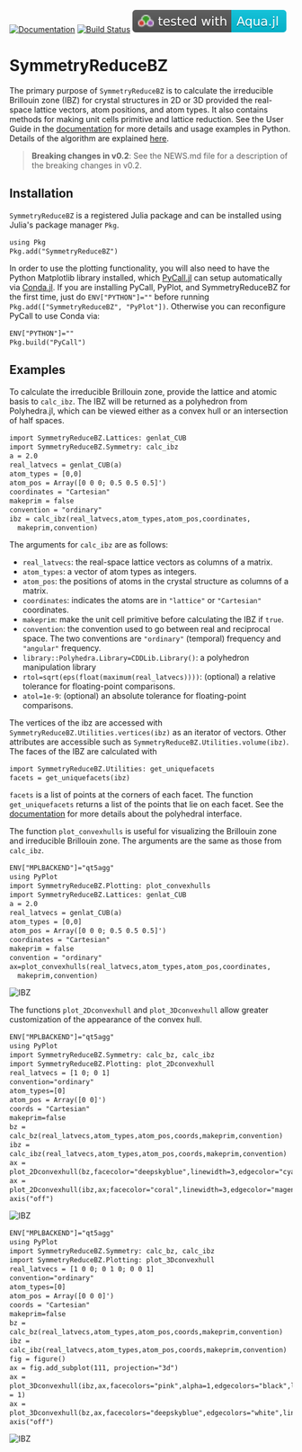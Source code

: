 [![Documentation](https://img.shields.io/badge/docs-dev-blue.svg)](
https://jerjorg.github.io/SymmetryReduceBZ.jl/)
[![Build Status](https://github.com/jerjorg/SymmetryReduceBZ.jl/actions/workflows/CI.yml/badge.svg?branch=master)](
https://github.com/jerjorg/SymmetryReduceBZ.jl/actions/?query=workflow:CI)
[![Aqua QA](https://raw.githubusercontent.com/JuliaTesting/Aqua.jl/master/badge.svg)](https://github.com/JuliaTesting/Aqua.jl)


# SymmetryReduceBZ
The primary purpose of `SymmetryReduceBZ` is to calculate the irreducible
Brillouin zone (IBZ) for crystal structures in 2D or 3D provided the real-space
lattice vectors, atom positions, and atom types. It also contains methods for
making unit cells primitive and lattice reduction. See the User Guide in the
[documentation](https://jerjorg.github.io/SymmetryReduceBZ.jl/) for more details
and usage examples in Python. Details of the algorithm are explained [here](https://arxiv.org/abs/2104.05856).

> **Breaking changes in v0.2**:
See the NEWS.md file for a description of the breaking changes in v0.2.

## Installation

`SymmetryReduceBZ` is a registered Julia package and can be installed using
Julia's package manager `Pkg`.
```
using Pkg
Pkg.add("SymmetryReduceBZ")
```
In order to use the plotting functionality,
you will also need to have the Python Matplotlib library installed, which
[PyCall.jl](https://github.com/JuliaPy/PyCall.jl) can setup automatically via [Conda.jl](https://github.com/JuliaPy/Conda.jl).
If you are installing PyCall, PyPlot, and SymmetryReduceBZ for the first time, just do
`ENV["PYTHON"]=""` before running `Pkg.add(["SymmetryReduceBZ", "PyPlot"])`. Otherwise you
can reconfigure PyCall to use Conda via:
```
ENV["PYTHON"]=""
Pkg.build("PyCall")
```

## Examples

To calculate the irreducible Brillouin zone, provide the lattice and atomic
basis to `calc_ibz`. The IBZ will be returned as a polyhedron from Polyhedra.jl,
which can be viewed either as a convex hull or an intersection of half spaces.
```@example
import SymmetryReduceBZ.Lattices: genlat_CUB
import SymmetryReduceBZ.Symmetry: calc_ibz
a = 2.0
real_latvecs = genlat_CUB(a)
atom_types = [0,0]
atom_pos = Array([0 0 0; 0.5 0.5 0.5]')
coordinates = "Cartesian"
makeprim = false
convention = "ordinary"
ibz = calc_ibz(real_latvecs,atom_types,atom_pos,coordinates,
  makeprim,convention)
```
The arguments for `calc_ibz` are as follows:
- `real_latvecs`: the real-space lattice vectors as columns of a matrix.
- `atom_types`: a vector of atom types as integers.
- `atom_pos`: the positions of atoms in the crystal structure as columns of a matrix.
- `coordinates`: indicates the atoms are in `"lattice"` or `"Cartesian"`
	coordinates.
- `makeprim`: make the unit cell primitive before calculating the IBZ if
	`true`.
- `convention`: the convention used to go between real and reciprocal space. The
	two conventions are `"ordinary"` (temporal) frequency and `"angular"`
	frequency.
- `library::Polyhedra.Library=CDDLib.Library()`: a polyhedron manipulation library
- `rtol=sqrt(eps(float(maximum(real_latvecs))))`: (optional) a relative tolerance for floating-point comparisons.
- `atol=1e-9`: (optional) an absolute tolerance for floating-point comparisons.	
	
The vertices of the ibz are accessed with
`SymmetryReduceBZ.Utilities.vertices(ibz)` as an iterator of vectors. Other
attributes are accessible such as `SymmetryReduceBZ.Utilities.volume(ibz)`. The
faces of the IBZ are calculated with
```
import SymmetryReduceBZ.Utilities: get_uniquefacets
facets = get_uniquefacets(ibz)
```
`facets` is a list of points at the corners of each facet. The function
`get_uniquefacets` returns a list of the points that lie on each facet.
See the [documentation](https://juliapolyhedra.github.io/Polyhedra.jl/stable/)
for more details about the polyhedral interface.

The function `plot_convexhulls` is useful for visualizing the Brillouin zone
and irreducible Brillouin zone. The arguments are the same as those from
`calc_ibz`.
```@example
ENV["MPLBACKEND"]="qt5agg"
using PyPlot
import SymmetryReduceBZ.Plotting: plot_convexhulls
import SymmetryReduceBZ.Lattices: genlat_CUB
a = 2.0
real_latvecs = genlat_CUB(a)
atom_types = [0,0]
atom_pos = Array([0 0 0; 0.5 0.5 0.5]')
coordinates = "Cartesian"
makeprim = false
convention = "ordinary"
ax=plot_convexhulls(real_latvecs,atom_types,atom_pos,coordinates,
  makeprim,convention)
```
![IBZ](https://github.com/jerjorg/SymmetryReduceBZ.jl/blob/master/plots/ibz.png)

The functions `plot_2Dconvexhull` and `plot_3Dconvexhull` allow greater customization of 
the appearance of the convex hull.

```@example
ENV["MPLBACKEND"]="qt5agg"
using PyPlot
import SymmetryReduceBZ.Symmetry: calc_bz, calc_ibz
import SymmetryReduceBZ.Plotting: plot_2Dconvexhull
real_latvecs = [1 0; 0 1]
convention="ordinary"
atom_types=[0]
atom_pos = Array([0 0]')
coords = "Cartesian"
makeprim=false
bz = calc_bz(real_latvecs,atom_types,atom_pos,coords,makeprim,convention)
ibz = calc_ibz(real_latvecs,atom_types,atom_pos,coords,makeprim,convention)
ax = plot_2Dconvexhull(bz,facecolor="deepskyblue",linewidth=3,edgecolor="cyan",alpha=0.2)
ax = plot_2Dconvexhull(ibz,ax;facecolor="coral",linewidth=3,edgecolor="magenta",alpha=0.4)
axis("off")
```
![IBZ](https://github.com/jerjorg/SymmetryReduceBZ.jl/blob/master/plots/ibz-3.png)

```@example
ENV["MPLBACKEND"]="qt5agg"
using PyPlot
import SymmetryReduceBZ.Symmetry: calc_bz, calc_ibz
import SymmetryReduceBZ.Plotting: plot_3Dconvexhull
real_latvecs = [1 0 0; 0 1 0; 0 0 1]
convention="ordinary"
atom_types=[0]
atom_pos = Array([0 0 0]')
coords = "Cartesian"
makeprim=false
bz = calc_bz(real_latvecs,atom_types,atom_pos,coords,makeprim,convention)
ibz = calc_ibz(real_latvecs,atom_types,atom_pos,coords,makeprim,convention)
fig = figure()
ax = fig.add_subplot(111, projection="3d")
ax = plot_3Dconvexhull(ibz,ax,facecolors="pink",alpha=1,edgecolors="black",linewidths = 1)
ax = plot_3Dconvexhull(bz,ax,facecolors="deepskyblue",edgecolors="white",linewidths=1,alpha=0.2)
axis("off")
```
![IBZ](https://github.com/jerjorg/SymmetryReduceBZ.jl/blob/master/plots/ibz-2.png)
